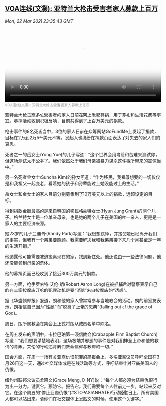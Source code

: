 <!--1616456343000-->
[VOA连线(文灏): 亚特兰大枪击受害者家人募款上百万](https://www.voachinese.com/a/atlanta-shooting-victims-donations-20210322/5824453.html)
------

<div><i>Mon, 22 Mar 2021 23:35:43 GMT</i></div><video poster="https://images.weserv.nl?url=gdb.voanews.com/db4af47c-6998-4fb8-ba0c-13f7de3801b5_tv_r1_s_w900.jpg" src="https://av.voanews.com/Videoroot/Pangeavideo/2021/03/d/db/db4af47c-6998-4fb8-ba0c-13f7de3801b5_240p.mp4" style="width:100%" controls></video><div><small style="color: #999;">VOA连线(文灏): 亚特兰大枪击受害者家人募款上百万</small></div><p>亚特兰大枪击案多位受害者的家人日前在网上发起募捐，用于葬礼和生活花费等事宜。募捐活动收到积极反响，目前共得到了上百万美元的捐款。</p><p>枪击事件的8名死者当中，3位的家人日前在众筹网站GoFundMe上发起了捐款，目标在2万到2万5千美元不等。发起人也纷纷在捐款页面表达了对失去的家人们的哀思。</p><p>死者之一的岳女士(Yong Yue)的儿子写道：“这个世界会用考验和苦难来测试你，但这场测试太不公平了。我们依然处于我们母亲被暴力谋杀这件事所带来的震惊当中。”</p><p>另一名死者金女士(Suncha Kim)的孙女写道：“作为移民，我祖母想要的一切仅仅是和我祖父一起变老，看着她的孩子和孙辈能过上她没能过上的生活。”</p><p>岳女士和金女士的家人目前分别募集到了10万美元以上的捐款，远超设定的目标。</p><p>得到捐款金额最高的是来自韩国的移民格兰特女士(Hyun Jung Grant)的两个儿子。格兰特女士是一位单亲母亲，也是她的两个儿子在美国的唯一亲人，更是是一家人的主要经济来源。</p><p>她23岁的儿子兰迪·朴(Randy Park)写道：“我很想哀悼，并接受她已经离开我们的事实，但我有一个弟弟要照顾。我需要解决我和我弟弟接下来几个月甚至是一年的生活开销。”</p><p>他透露他可能需要被迫搬离现在的家，找到新住处。他还说由于一些法律问题，他还没能领到母亲的遗体。</p><p>他的募捐页面已经收到了接近300万美元的捐款。</p><p>另一方面，枪手罗伯特·艾伦·朗(Robert Aaron Long)在被抓捕后对警察表示自己的在三家按摩店开枪的犯罪动机是要“消除”来自按摩店的“诱惑”。</p><p>据《华盛顿邮报》报道，朗和他的家人曾常常参与当地教会的活动。朗的前室友表示，朗相信自己因为“性瘾”而“脱离了上帝的恩典”(falling out of the grace of God)。</p><p>周日，朗所属教会在集会上正式将朗从成员名单中除名。</p><p>在周五发布的声明中，卡拉巴珀第一浸信教会(Crabapple First Baptist Church)写道：“我们想要清楚地表明，这场极端并邪恶的事件是对我们神圣上帝和他的教诲的背叛。艾伦的行动违背我们教会信仰与教诲的一切。”</p><p>国会方面，在周一一场有关亚裔仇恨犯罪的简报会上，多名亚裔议员呼吁全国在3月26日这一天，通过社交媒体或是在线活动等方式，呼吁结束针对亚裔美国人的仇恨。</p><p>纽约州联邦众议员孟昭文(Grace Meng, D-NY)说：“每个人都必须为结束仇恨行为出一分力。谴责它。预防它。报告它。我们需要每个人往前走一步，站起来反对它。在这个周五的“停止亚裔仇恨”(#STOPASIANHATE)行动痊愈日上，所有美国人都可以站出来。请你们在社交媒体上发贴文的时候，使用这个关键字。”</p>

